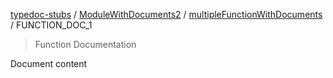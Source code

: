 [typedoc-stubs](../../../README.md) / [ModuleWithDocuments2](../../README.md) / [multipleFunctionWithDocuments](../multipleFunctionWithDocuments.md) / FUNCTION\_DOC\_1

> Function Documentation

Document content
